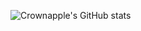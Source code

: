 ![Crownapple's GitHub stats](https://github-readme-stats.vercel.app/api?username=Crownapple&include_all_commits=true&show_icons=true&hide_border=true&theme=github_dark)
